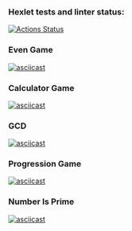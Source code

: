 
### Hexlet tests and linter status:
[![Actions Status](https://github.com/alexgreendev/java-project-lvl1/workflows/hexlet-check/badge.svg)](https://github.com/alexgreendev/java-project-lvl1/actions)

### Even Game
[![asciicast](https://asciinema.org/a/404376.svg)](https://asciinema.org/a/404376)

### Calculator Game
[![asciicast](https://asciinema.org/a/404377.svg)](https://asciinema.org/a/404377)

### GCD
[![asciicast](https://asciinema.org/a/404381.svg)](https://asciinema.org/a/404381)

### Progression Game
[![asciicast](https://asciinema.org/a/404385.svg)](https://asciinema.org/a/404385)

### Number Is Prime 
[![asciicast](https://asciinema.org/a/404387.svg)](https://asciinema.org/a/404387)
